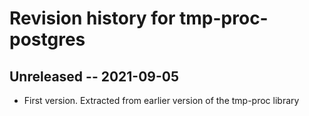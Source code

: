 # Revision history for tmp-proc-postgres

## Unreleased -- 2021-09-05

* First version. Extracted from earlier version of the tmp-proc library
